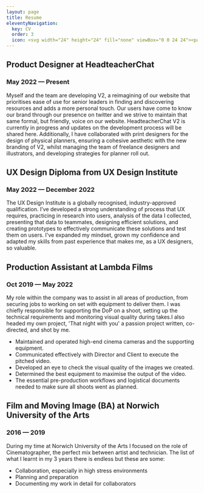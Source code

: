 ```yaml
---
layout: page
title: Resume
eleventyNavigation:
  key: CV
  order: 3
  icon: <svg width="24" height="24" fill="none" viewBox="0 0 24 24"><path stroke="currentColor" stroke-linecap="round" stroke-linejoin="round" stroke-width="1.5" d="M7.75 19.25H16.25C17.3546 19.25 18.25 18.3546 18.25 17.25V9L14 4.75H7.75C6.64543 4.75 5.75 5.64543 5.75 6.75V17.25C5.75 18.3546 6.64543 19.25 7.75 19.25Z"></path><path stroke="currentColor" stroke-linecap="round" stroke-linejoin="round" stroke-width="1.5" d="M18 9.25H13.75V5"></path><path stroke="currentColor" stroke-linecap="round" stroke-linejoin="round" stroke-width="1.5" d="M9.75 15.25H14.25"></path><path stroke="currentColor" stroke-linecap="round" stroke-linejoin="round" stroke-width="1.5" d="M9.75 12.25H14.25"></path></svg>
---
```

## Product Designer at HeadteacherChat
### May 2022 — Present
Myself and the team are developing V2, a reimagining of our website that prioritises ease of use for senior leaders in finding and discovering resources and adds a more personal touch. Our users have come to know our brand through our presence on twitter and we strive to maintain that same formal, but friendly, voice on our website.
HeadteacherChat V2 is currently in progress and updates on the development process will be shared here.
Additionally, I have collaborated with print designers for the design of physical planners, ensuring a cohesive aesthetic with the new branding of V2, whilst managing the team of freelance designers and illustrators, and developing strategies for planner roll out.
## UX Design Diploma from UX Design Institute
### May 2022 — December 2022
The UX Design Institute is a globally recognised, industry-approved qualification.
I’ve developed a strong understanding of process that UX requires, practicing in research into users, analysis of the data I collected, presenting that data to teammates, designing efficient solutions, and creating prototypes to effectively communicate these solutions and test them on users.
I've expanded my mindset, grown my confidence and adapted my skills from past experience that makes me, as a UX designers, so valuable.
## Production Assistant at Lambda Films
### Oct 2019 — May 2022
My role within the company was to assist in all areas of production, from securing jobs to working on set with equipment to deliver them. I was chiefly responsible for supporting the DoP on a shoot, setting up the technical requirements and monitoring visual quality during takes.I also headed my own project, 'That night with you' a passion project written, co-directed, and shot by me.
-   Maintained and operated high-end cinema cameras and the supporting equipment.
-   Communicated effectively with Director and Client to execute the pitched video.
-   Developed an eye to check the visual quality of the images we created.
-   Determined the best equipment to maximise the output of the video.
-   The essential pre-production workflows and logistical documents needed to make sure all shoots went as planned.
## Film and Moving Image (BA) at Norwich University of the Arts
### 2016 — 2019
During my time at Norwich University of the Arts I focused on the role of Cinematographer, the perfect mix between artist and technician. The list of what I learnt in my 3 years there is endless but these are some:
-   Collaboration, especially in high stress environments
-   Planning and preparation
-   Documenting my work in detail for collaborators
